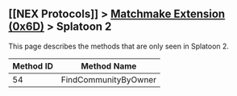 ## [[NEX Protocols]] > [Matchmake Extension (0x6D)](Matchmake-Extension-Protocol) > Splatoon 2

This page describes the methods that are only seen in Splatoon 2.

| Method ID | Method Name |
| --- | --- |
| 54 | FindCommunityByOwner |